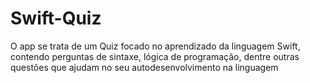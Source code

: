 # Swift-Quiz

O app se trata de um Quiz focado no aprendizado da linguagem Swift, contendo perguntas de sintaxe, lógica de programação, dentre outras questões que ajudam no seu autodesenvolvimento na linguagem
